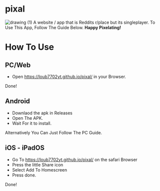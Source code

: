 # pixal
 ![drawing (1)](https://github.com/user-attachments/assets/65408421-6dd6-499f-bb10-2876c1f916b0) A website / app that is Reddits r/place but its singleplayer. To Use This App, Follow The Guide Below. **Happy Pixelating!**


# How To Use
## PC/Web
- Open https://loub7702yt.github.io/pixal/ in your Browser.

Done!
## Android
- Downlaod the apk in Releases
- Open The APK.
- Wait For it to install.

Alternatively You Can Just Follow The PC Guide.

## iOS - iPadOS
- Go To https://loub7702yt.github.io/pixal/ on the safari Browser
- Press the little Share icon
- Select Add To Homescreen
- Press done.

Done!
